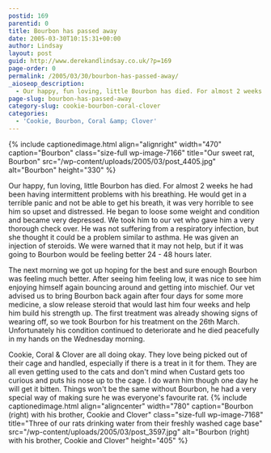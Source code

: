 ```yaml
---
postid: 169
parentid: 0
title: Bourbon has passed away
date: 2005-03-30T10:15:31+00:00
author: Lindsay
layout: post
guid: http://www.derekandlindsay.co.uk/?p=169
page-order: 0
permalink: /2005/03/30/bourbon-has-passed-away/
_aioseop_description:
  - Our happy, fun loving, little Bourbon has died. For almost 2 weeks he had been having intermittent problems with his breathing. He would get in a terrible panic and not be able to get his breath, it was very horrible to see him so upset and distressed.
page-slug: bourbon-has-passed-away
category-slug: cookie-bourbon-coral-clover
categories:
  - 'Cookie, Bourbon, Coral &amp; Clover'
---
```

{% include captionedimage.html align="alignright" width="470" caption="Bourbon" class="size-full wp-image-7166" title="Our sweet rat, Bourbon" src="/wp-content/uploads/2005/03/post_4405.jpg" alt="Bourbon" height="330" %} 

Our happy, fun loving, little Bourbon has died. For almost 2 weeks he had been having intermittent problems with his breathing. He would get in a terrible panic and not be able to get his breath, it was very horrible to see him so upset and distressed. He began to loose some weight and condition and became very depressed. We took him to our vet who gave him a very thorough check over. He was not suffering from a respiratory infection, but she thought it could be a problem similar to asthma. He was given an injection of steroids. We were warned that it may not help, but if it was going to Bourbon would be feeling better 24 - 48 hours later.

The next morning we got up hoping for the best and sure enough Bourbon was feeling much better. After seeing him feeling low, it was nice to see him enjoying himself again bouncing around and getting into mischief. Our vet advised us to bring Bourbon back again after four days for some more medicine, a slow release steroid that would last him four weeks and help him build his strength up. The first treatment was already showing signs of wearing off, so we took Bourbon for his treatment on the 26th March. Unfortunately his condition continued to deteriorate and he died peacefully in my hands on the Wednesday morning.

Cookie, Coral & Clover are all doing okay. They love being picked out of their cage and handled, especially if there is a treat in it for them. They are all even getting used to the cats and don't mind when Custard gets too curious and puts his nose up to the cage. I do warn him though one day he will get it bitten. Things won't be the same without Bourbon, he had a very special way of making sure he was everyone's favourite rat. {% include captionedimage.html align="aligncenter" width="780" caption="Bourbon (right) with his brother, Cookie and Clover" class="size-full wp-image-7168" title="Three of our rats drinking water from their freshly washed cage base" src="/wp-content/uploads/2005/03/post_3597.jpg" alt="Bourbon (right) with his brother, Cookie and Clover" height="405" %}